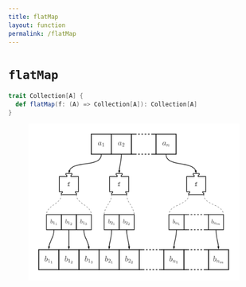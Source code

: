 ```yaml
---
title: flatMap
layout: function
permalink: /flatMap
---
```


# `flatMap`

~~~ scala
trait Collection[A] {
  def flatMap(f: (A) => Collection[A]): Collection[A]
}
~~~

<figure class="diagram">
  <img src="images/flatMap.svg" alt="flatMap function">
  <!-- <figcaption class="diagram-desc"></figcaption> -->
</figure>
